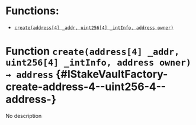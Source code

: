 

# Functions:
- [`create(address[4] _addr, uint256[4] _intInfo, address owner)`](#IStakeVaultFactory-create-address-4--uint256-4--address-)


# Function `create(address[4] _addr, uint256[4] _intInfo, address owner) → address` {#IStakeVaultFactory-create-address-4--uint256-4--address-}
No description

